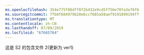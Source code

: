 ```yaml
---
ms.openlocfilehash: 354e775f88dff8f2b432e9cd5f756e70fa3e76f6
ms.sourcegitcommit: 7fb8f684979b20e6ccf685a58aef9191899194ff
ms.translationtype: MT
ms.contentlocale: zh-CN
ms.lasthandoff: 07/09/2019
ms.locfileid: "67665764"
---
```

这是 S2 的包含文件 2(更新为 ver1)
